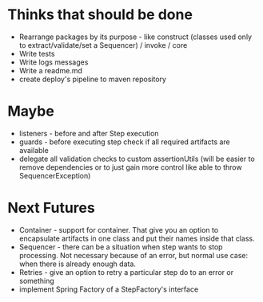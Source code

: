 # Thinks that should be done
* Rearrange packages by its purpose - like construct (classes used only to extract/validate/set a Sequencer) / invoke / core  
* Write tests  
* Write logs messages  
* Write a readme.md
* create deploy's pipeline to maven repository  

# Maybe
* listeners - before and after Step execution  
* guards - before executing step check if all required artifacts are available
* delegate all validation checks to custom assertionUtils (will be easier to remove dependencies or to just gain more control like able to throw SequencerException)    

# Next Futures  
* Container - support for container. That give you an option to encapsulate artifacts in one class and put their names inside that class.  
* Sequencer - there can be a situation when step wants to stop processing. Not necessary because of an error, but normal use case: when there is already enough data.  
* Retries - give an option to retry a particular step do to an error or something  
* implement Spring Factory of a StepFactory's interface  
